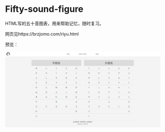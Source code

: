 # Fifty-sound-figure
HTML写的五十音图表，用来帮助记忆，随时复习。

网页见https://brzjomo.com/riyu.html

预览：

<img src="index.png">
